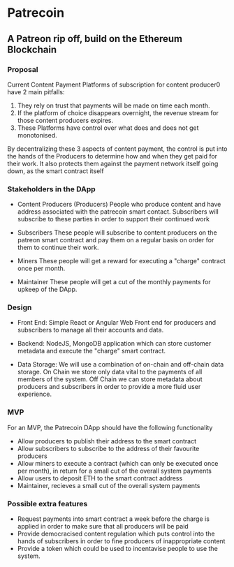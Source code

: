 # Patrecoin

## A Patreon rip off, build on the Ethereum Blockchain

### Proposal
Current Content Payment Platforms of subscription for content producer0 have 2 main pitfalls:
1. They rely on trust that payments will be made on time each month.
2. If the platform of choice disappears overnight, the revenue stream for those content producers expires.
3. These Platforms have control over what does and does not get monotonised.

By decentralizing these 3 aspects of content payment, the control is put into the hands of the Producers to determine how and when they get paid for their work. It also protects them against the payment network itself going down, as the smart contract itself 

### Stakeholders in the DApp
- Content Producers (Producers)
People who produce content and have address associated with the patrecoin smart contact. Subscribers will subscribe to these parties in order to support their continued work

- Subscribers
These people will subscribe to content producers on the patreon smart contract and pay them on a regular basis on order for them to continue their work.

- Miners
These people will get a reward for executing a "charge" contract once per month.

- Maintainer
These people will get a cut of the monthly payments for upkeep of the DApp.

### Design
- Front End: Simple React or Angular Web Front end for producers and subscribers to manage all their accounts and data. 

- Backend: NodeJS, MongoDB application which can store customer metadata and execute the "charge" smart contract.

- Data Storage: We will use a combination of on-chain and off-chain data storage. On Chain we store only data vital to the payments of all members of the system. Off Chain we can store metadata about producers and subscribers in order to provide a more fluid user experience. 

### MVP
For an MVP, the Patrecoin DApp should have the following functionality
- Allow producers to publish their address to the smart contract
- Allow subscribers to subscribe to the address of their favourite producers
- Allow miners to execute a contract (which can only be executed once per month), in return for a small cut of the overall system payments
- Allow users to deposit ETH to the smart contract address
- Maintainer, recieves a small cut of the overall system payments

### Possible extra features
- Request payments into smart contract a week before the charge is applied in order to make sure that all producers will be paid
- Provide democracised content regulation which puts control into the hands of subscribers in order to fine producers of inappropriate content
- Provide a token which could be used to incentavise people to use the system.

